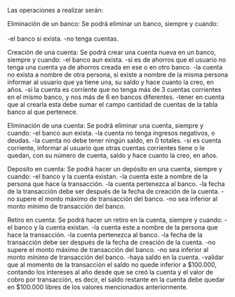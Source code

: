 Las operaciones a realizar serán:

Eliminación de un banco:
Se podrá eliminar un banco, siempre y cuando: <br > <br >
-el banco si exista.
-no tenga cuentas.

Creación de una cuenta:
Se podrá crear una cuenta nueva en un banco, siempre y cuando:
-el banco aun exista.
-si es de ahorros que el usuario no tenga una cuenta ya de ahorros creada en ese o en otro banco.
-la cuenta no exista a nombre de otra persona, si existe a nombre de la misma persona informar al usuario que ya tiene una, su saldo y hace cuanto la creo, en años.
-si la cuenta es corriente que no tenga más de 3 cuentas corrientes en el mismo banco, y nos más de 6 en bancos diferentes.
-tener en cuenta que al crearla esta debe sumar el campo cantidad de cuentas de la tabla banco al que pertenece.

Eliminación de una cuenta:
Se podrá eliminar una cuenta, siempre y cuando:
-el banco aun exista.
-la cuenta no tenga ingresos negativos, o deudas.
-la cuenta no debe tener ningún saldo, en 0 totales.
-si es cuenta corriente, informar al usuario que otras cuentas corrientes tiene o le quedan, con su número de cuenta, saldo y hace cuanto la creo, en años.
 
Deposito en cuenta:
Se podrá hacer un depósito en una cuenta, siempre y cuando:
-el banco y la cuenta existan.
-la cuenta este a nombre de la persona que hace la transacción.
-la cuenta pertenezca al banco.
-la fecha de la transacción debe ser después de la fecha de creación de la cuenta.
-no supere el monto máximo de transacción del banco.
-no sea inferior al monto mínimo de transacción del banco.

Retiro en cuenta:
Se podrá hacer un retiro en la cuenta, siempre y cuando:
-el banco y la cuenta existan.
-la cuenta este a nombre de la persona que hace la transacción.
-la cuenta pertenezca al banco.
-la fecha de la transacción debe ser después de la fecha de creación de la cuenta.
-no supere el monto máximo de transacción del banco.
-no sea inferior al monto mínimo de transacción del banco.
-haya saldo en la cuenta.
-validar que al momento de la transacción el saldo no quede inferior a $100.000, contando los intereses al año desde que se creó la cuenta y el valor de cobro por transacción, es decir, el saldo restante en la cuenta debe quedar en $100.000 libres de los valores mencionados anteriormente.
